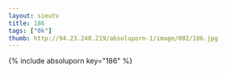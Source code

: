 ```yaml
--- 
layout: sieutv
title: 186
tags: ["0k"]
thumb: http://94.23.248.219/absoluporn-1/image/002/186.jpg
---
```

{% include absoluporn key="186" %} 
